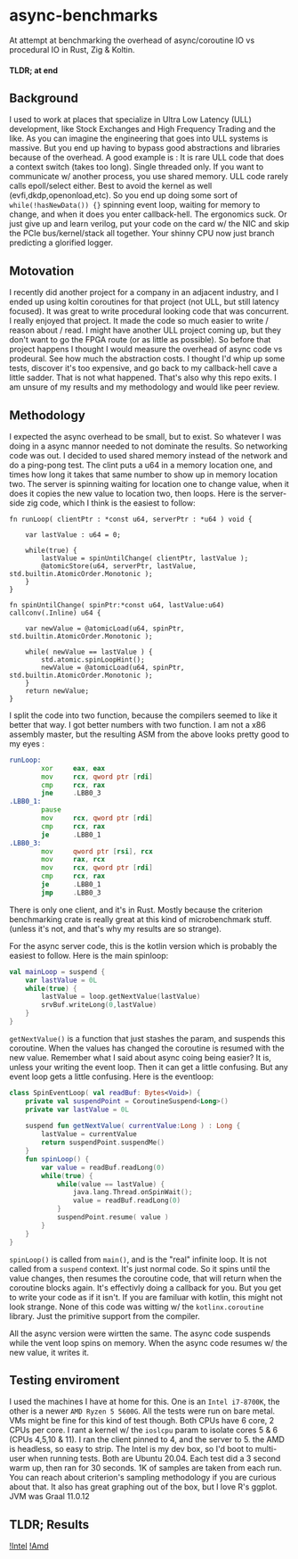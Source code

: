 # async-benchmarks

At attempt at benchmarking the overhead of async/coroutine IO vs procedural IO in Rust, Zig & Koltin.

#### TLDR; at end
## Background

I used to work at places that specialize in Ultra Low Latency (ULL) development, like Stock Exchanges and High Frequency Trading and the like. As you can imagine the engineering that goes into ULL systems is massive. But you end up having to bypass good abstractions and libraries because of the overhead. A good example is : It is rare ULL code that does a context switch (takes too long). Single threaded only. If you want to communicate w/ another process, you use shared memory. ULL code rarely calls epoll/select either. Best to avoid the kernel as well (evfi,dkdp,openonload,etc). So you end up doing some sort of `while(!hasNewData()) {}` spinning event loop, waiting for memory to change, and when it does you enter callback-hell. The ergonomics suck. Or just give up and learn verilog, put your code on the card w/ the NIC and skip the PCIe bus/kernel/stack all together. Your shinny CPU now just branch predicting a glorified logger.

## Motovation

I recently did another project for a company in an adjacent industry, and I ended up using koltin coroutines for that project (not ULL, but still latency focused). It was great to write procedural looking code that was concurrent. I really enjoyed that project. It made the code so much easier to write / reason about / read. I might have another ULL project coming up, but they don't want to go the FPGA route (or as little as possible). So before that project happens I thought I would measure the overhead of async code vs prodeural. See how much the abstraction costs.
I thought I'd whip up some tests, discover it's too expensive, and go back to my callback-hell cave a little sadder. That is not what happened. That's also why this repo exits. I am unsure of my results and my methodology and would like peer review.

## Methodology

I expected the async overhead to be small, but to exist. So whatever I was doing in a async mannor needed to not dominate the results. So networking code was out. I decided to used shared memory instead of the network and do a ping-pong test. The clint puts a u64 in a memory location one, and times how long it takes that same number to show up in memory location two. The server is spinning waiting for location one to change value, when it does it copies the new value to location two, then loops. Here is the server-side zig code, which I think is the easiest to follow:
```zig
fn runLoop( clientPtr : *const u64, serverPtr : *u64 ) void {
    
    var lastValue : u64 = 0;

    while(true) {
        lastValue = spinUntilChange( clientPtr, lastValue );
        @atomicStore(u64, serverPtr, lastValue, std.builtin.AtomicOrder.Monotonic );
    }
}

fn spinUntilChange( spinPtr:*const u64, lastValue:u64) callconv(.Inline) u64 {

    var newValue = @atomicLoad(u64, spinPtr, std.builtin.AtomicOrder.Monotonic );

    while( newValue == lastValue ) {
        std.atomic.spinLoopHint();
        newValue = @atomicLoad(u64, spinPtr, std.builtin.AtomicOrder.Monotonic );
    }
    return newValue;
}
```

I split the code into two function, because the compilers seemed to like it better that way. I got better numbers with two function. I am not a x86 assembly master, but the resulting ASM from the above looks pretty good to my eyes :
```asm
runLoop:
        xor     eax, eax
        mov     rcx, qword ptr [rdi]
        cmp     rcx, rax
        jne     .LBB0_3
.LBB0_1:
        pause
        mov     rcx, qword ptr [rdi]
        cmp     rcx, rax
        je      .LBB0_1
.LBB0_3:
        mov     qword ptr [rsi], rcx
        mov     rax, rcx
        mov     rcx, qword ptr [rdi]
        cmp     rcx, rax
        je      .LBB0_1
        jmp     .LBB0_3
```

There is only one client, and it's in Rust. Mostly because the criterion benchmarking crate is really great at this kind of microbenchmark stuff. (unless it's not, and that's why my results are so strange).

For the async server code, this is the kotlin version which is probably the easiest to follow. Here is the main spinloop:
```kotlin
val mainLoop = suspend {
    var lastValue = 0L
    while(true) {
        lastValue = loop.getNextValue(lastValue)
        srvBuf.writeLong(0,lastValue)
    }
}
```
`getNextValue()` is a function that just stashes the param, and suspends this coroutine. When the values has changed the coroutine is resumed with the new value. Remember what I said about async coing being easier? It is, unless your writing the event loop. Then it can get a little confusing. But any event loop gets a little confusing. Here is the eventloop:
```kotlin
class SpinEventLoop( val readBuf: Bytes<Void>) {
    private val suspendPoint = CoroutineSuspend<Long>()
    private var lastValue = 0L
    
    suspend fun getNextValue( currentValue:Long ) : Long {
        lastValue = currentValue
        return suspendPoint.suspendMe()
    }
    fun spinLoop() {
        var value = readBuf.readLong(0)
        while(true) {
            while(value == lastValue) {
                java.lang.Thread.onSpinWait();
                value = readBuf.readLong(0)
            }
            suspendPoint.resume( value )
        }
    }
}
```
`spinLoop()` is called from `main()`, and is the "real" infinite loop. It is not called from a `suspend` context. It's just normal code. So it spins until the value changes, then resumes the coroutine code, that will return when the coroutine blocks again. It's effectivly doing a callback for you. But you get to write your code as if it isn't. If you are familuar with kotlin, this might not look strange. None of this code was witting w/ the `kotlinx.coroutine` library. Just the primitive support from the compiler.

All the async version were wirtten the same. The async code suspends while the vent loop spins on memory. When the async code resumes w/ the new value, it writes it.

## Testing enviroment

I used the machines I have at home for this. One is an `Intel i7-8700K`, the other is a newer `AMD Ryzen 5 5600G`. All the tests were run on bare metal. VMs might be fine for this kind of test though. Both CPUs have 6 core, 2 CPUs per core. I rant a kernel w/ the `ioslcpu` param to isolate cores 5 & 6 (CPUs 4,5,10 & 11). I ran the client pinned to 4, and the server to 5. the AMD is headless, so easy to strip. The Intel is my dev box, so I'd boot to multi-user when running tests. Both are Ubuntu 20.04.
Each test did a 3 second warm up, then ran for 30 seconds. 1K of samples are taken from each run. You can reach about criterion's sampling methodology if you are curious about that. It also has great graphing out of the box, but I love R's ggplot. JVM was Graal 11.0.12

## TLDR; Results
[!Intel](graphs/intel.png)
[!Amd](graphs/amd.png)



